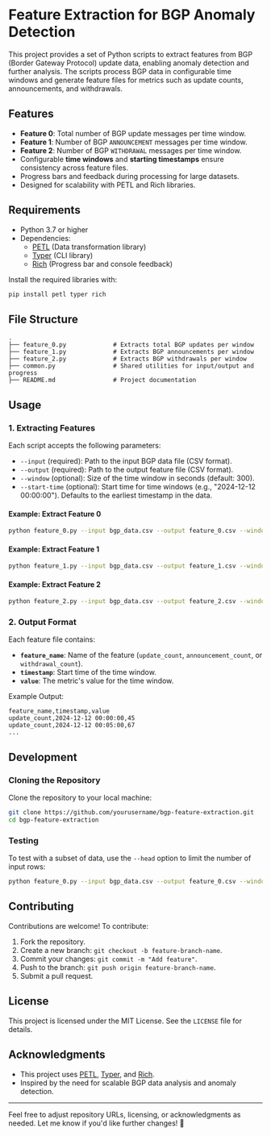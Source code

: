 # Feature Extraction for BGP Anomaly Detection

This project provides a set of Python scripts to extract features from BGP (Border Gateway Protocol) update data, enabling anomaly detection and further analysis. The scripts process BGP data in configurable time windows and generate feature files for metrics such as update counts, announcements, and withdrawals.

## Features

- **Feature 0**: Total number of BGP update messages per time window.
- **Feature 1**: Number of BGP `ANNOUNCEMENT` messages per time window.
- **Feature 2**: Number of BGP `WITHDRAWAL` messages per time window.
- Configurable **time windows** and **starting timestamps** ensure consistency across feature files.
- Progress bars and feedback during processing for large datasets.
- Designed for scalability with PETL and Rich libraries.

## Requirements

- Python 3.7 or higher
- Dependencies:
  - [PETL](https://petl.readthedocs.io/en/stable/) (Data transformation library)
  - [Typer](https://typer.tiangolo.com/) (CLI library)
  - [Rich](https://rich.readthedocs.io/en/stable/) (Progress bar and console feedback)

Install the required libraries with:
```bash
pip install petl typer rich
```

## File Structure

```
.
├── feature_0.py             # Extracts total BGP updates per window
├── feature_1.py             # Extracts BGP announcements per window
├── feature_2.py             # Extracts BGP withdrawals per window
├── common.py                # Shared utilities for input/output and progress
├── README.md                # Project documentation
```

## Usage

### 1. Extracting Features

Each script accepts the following parameters:
- `--input` (required): Path to the input BGP data file (CSV format).
- `--output` (required): Path to the output feature file (CSV format).
- `--window` (optional): Size of the time window in seconds (default: 300).
- `--start-time` (optional): Start time for time windows (e.g., "2024-12-12 00:00:00"). Defaults to the earliest timestamp in the data.

#### Example: Extract Feature 0
```bash
python feature_0.py --input bgp_data.csv --output feature_0.csv --window 300 --start-time "2024-12-12 00:00:00"
```

#### Example: Extract Feature 1
```bash
python feature_1.py --input bgp_data.csv --output feature_1.csv --window 300 --start-time "2024-12-12 00:00:00"
```

#### Example: Extract Feature 2
```bash
python feature_2.py --input bgp_data.csv --output feature_2.csv --window 300 --start-time "2024-12-12 00:00:00"
```

### 2. Output Format
Each feature file contains:
- **`feature_name`**: Name of the feature (`update_count`, `announcement_count`, or `withdrawal_count`).
- **`timestamp`**: Start time of the time window.
- **`value`**: The metric's value for the time window.

Example Output:
```csv
feature_name,timestamp,value
update_count,2024-12-12 00:00:00,45
update_count,2024-12-12 00:05:00,67
...
```

## Development

### Cloning the Repository
Clone the repository to your local machine:
```bash
git clone https://github.com/yourusername/bgp-feature-extraction.git
cd bgp-feature-extraction
```

### Testing
To test with a subset of data, use the `--head` option to limit the number of input rows:
```bash
python feature_0.py --input bgp_data.csv --output feature_0.csv --window 300 --head 1000
```

## Contributing

Contributions are welcome! To contribute:
1. Fork the repository.
2. Create a new branch: `git checkout -b feature-branch-name`.
3. Commit your changes: `git commit -m "Add feature"`.
4. Push to the branch: `git push origin feature-branch-name`.
5. Submit a pull request.

## License

This project is licensed under the MIT License. See the `LICENSE` file for details.

## Acknowledgments

- This project uses [PETL](https://petl.readthedocs.io/), [Typer](https://typer.tiangolo.com/), and [Rich](https://rich.readthedocs.io/).
- Inspired by the need for scalable BGP data analysis and anomaly detection.

---

Feel free to adjust repository URLs, licensing, or acknowledgments as needed. Let me know if you'd like further changes! 🚀